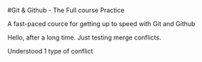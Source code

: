 #Git & Github - The Full course Practice

A fast-paced cource for getting up to speed with Git and Github

Hello, after a long time.
Just testing merge conflicts.

Understood 1 type of conflict